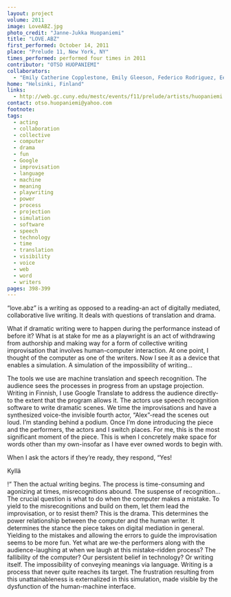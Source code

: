 ```yaml
---
layout: project
volume: 2011
image: LoveABZ.jpg
photo_credit: "Janne-Jukka Huopaniemi"
title: "LOVE.ABZ"
first_performed: October 14, 2011
place: "Prelude 11, New York, NY"
times_performed: performed four times in 2011
contributor: "OTSO HUOPANIEMI"
collaborators: 
  - "Emily Catherine Copplestone, Emily Gleeson, Federico Rodriguez, Eeva Semerdjiev (performers) and Hannah Hessel (dramaturg)"
home: "Helsinki, Finland"
links: 
  - http://web.gc.cuny.edu/mestc/events/f11/prelude/artists/huopaniemi.html
contact: otso.huopaniemi@yahoo.com
footnote: 
tags: 
  - acting
  - collaboration
  - collective
  - computer
  - drama
  - fun
  - Google
  - improvisation
  - language
  - machine
  - meaning
  - playwriting
  - power
  - process
  - projection
  - simulation
  - software
  - speech
  - technology
  - time
  - translation
  - visibility
  - voice
  - web
  - word
  - writers
pages: 398-399
---
```


“love.abz” is a writing as opposed to a reading-an act of digitally mediated, collaborative live writing. It deals with questions of translation and drama. 

What if dramatic writing were to happen during the performance instead of before it? What is at stake for me as a playwright is an act of withdrawing from authorship and making way for a form of collective writing improvisation that involves human-computer interaction. At one point, I thought of the computer as one of the writers. Now I see it as a device that enables a simulation. A simulation of the impossibility of writing… 

The tools we use are machine translation and speech recognition. The audience sees the processes in progress from an upstage projection. Writing in Finnish, I use Google Translate to address the audience directly-to the extent that the program allows it. The actors use speech recognition software to write dramatic scenes. We time the improvisations and have a synthesized voice-the invisible fourth actor, “Alex”-read the scenes out loud. I’m standing behind a podium. Once I’m done introducing the piece and the performers, the actors and I switch places. For me, this is the most significant moment of the piece. This is when I concretely make space for words other than my own-insofar as I have ever owned words to begin with. 

When I ask the actors if they’re ready, they respond, “Yes! 

Kyllä

!” Then the actual writing begins. The process is time-consuming and agonizing at times, misrecognitions abound. The suspense of recognition… The crucial question is what to do when the computer makes a mistake. To yield to the misrecognitions and build on them, let them lead the improvisation, or to resist them? This is the drama. This determines the power relationship between the computer and the human writer. It determines the stance the piece takes on digital mediation in general. Yielding to the mistakes and allowing the errors to guide the improvisation seems to be more fun. Yet what are we-the performers along with the audience-laughing at when we laugh at this mistake-ridden process? The fallibility of the computer? Our persistent belief in technology? Or writing itself. The impossibility of conveying meanings via language. Writing is a process that never quite reaches its target. The frustration resulting from this unattainableness is externalized in this simulation, made visible by the dysfunction of the human-machine interface.
